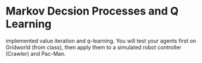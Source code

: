  # Markov Decsion Processes and Q Learning 
 
 implemented value iteration and q-learning. You will test your agents first on Gridworld (from class), then apply them to a simulated robot controller (Crawler) and Pac-Man.

